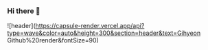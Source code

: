 ### Hi there 👋

![header](https://capsule-render.vercel.app/api?type=wave&color=auto&height=300&section=header&text=Gihyeon Github%20render&fontSize=90)





<!--
**gihyeon0903/gihyeon0903** is a ✨ _special_ ✨ repository because its `README.md` (this file) appears on your GitHub profile.

Here are some ideas to get you started:

- 🔭 I’m currently working on ...
- 🌱 I’m currently learning ...
- 👯 I’m looking to collaborate on ...
- 🤔 I’m looking for help with ...
- 💬 Ask me about ...
- 📫 How to reach me: ...
- 😄 Pronouns: ...
- ⚡ Fun fact: ...
-->
